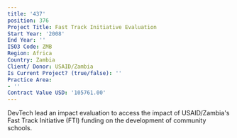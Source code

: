 ```yaml
---
title: '437'
position: 376
Project Title: Fast Track Initiative Evaluation
Start Year: '2008'
End Year: ''
ISO3 Code: ZMB
Region: Africa
Country: Zambia
Client/ Donor: USAID/Zambia
Is Current Project? (true/false): ''
Practice Area:
- ''
Contract Value USD: '105761.00'
---
```


DevTech lead an impact evaluation to access the impact of USAID/Zambia's Fast Track Initiative (FTI) funding on the development of community schools.